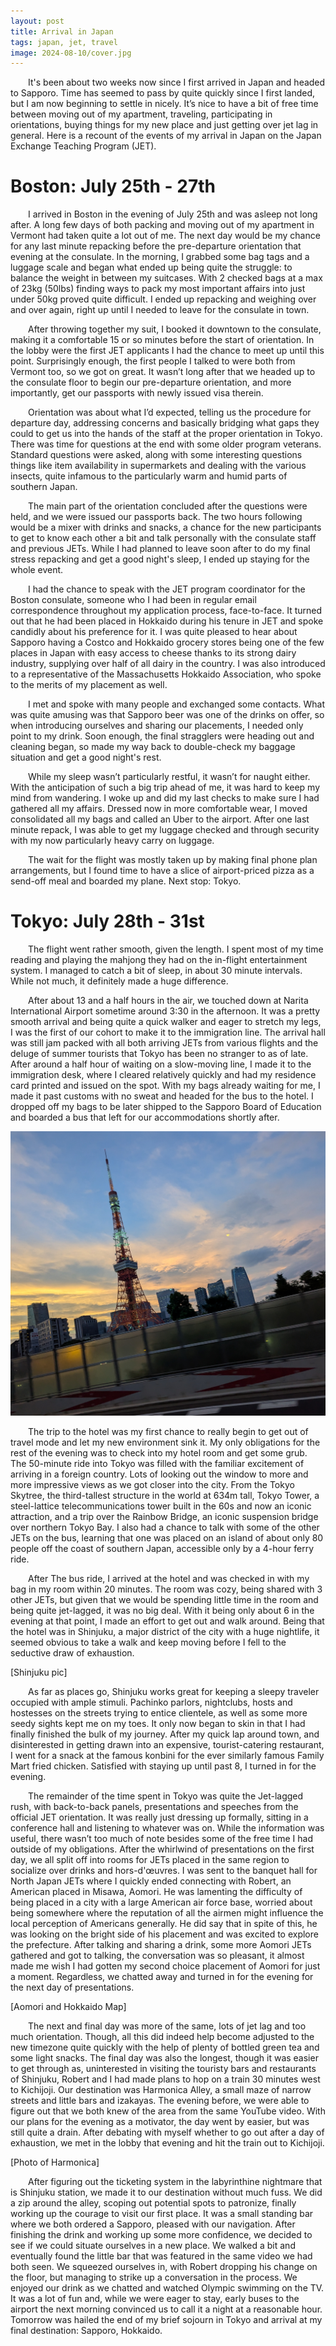 ```yaml
---
layout: post
title: Arrival in Japan
tags: japan, jet, travel
image: 2024-08-10/cover.jpg
---
```


&emsp;&emsp;It's been about two weeks now since I first arrived in Japan and headed to Sapporo. Time has seemed to pass by quite quickly since I first landed, but I am now beginning to settle in nicely. It’s nice to have a bit of free time between moving out of my apartment, traveling, participating in orientations, buying things for my new place and just getting over jet lag in general. Here is a recount of the events of my arrival in Japan on the Japan Exchange Teaching Program (JET).  

# Boston: July 25th - 27th
&emsp;&emsp;I arrived in Boston in the evening of July 25th and was asleep not long after. A long few days of both packing and moving out of my apartment in Vermont had taken quite a lot out of me. The next day would be my chance for any last minute repacking before the pre-departure orientation that evening at the consulate. In the morning, I grabbed some bag tags and a luggage scale and began what ended up being quite the struggle: to balance the weight in between my suitcases. With 2 checked bags at a max of 23kg (50lbs) finding ways to pack my most important affairs into just under 50kg proved quite difficult. I ended up repacking and weighing over and over again, right up until I needed to leave for the consulate in town.  

&emsp;&emsp;After throwing together my suit, I booked it downtown to the consulate, making it a comfortable 15 or so minutes before the start of orientation. In the lobby were the first JET applicants I had the chance to meet up until this point. Surprisingly enough, the first people I talked to were both from Vermont too, so we got on great. It wasn’t long after that we headed up to the consulate floor to begin our pre-departure orientation, and more importantly, get our passports with newly issued visa therein.  

&emsp;&emsp;Orientation was about what I’d expected, telling us the procedure for departure day, addressing concerns and basically bridging what gaps they could to get us into the hands of the staff at the proper orientation in Tokyo. There was time for questions at the end with some older program veterans. Standard questions were asked, along with some interesting questions things like item availability in supermarkets and dealing with the various insects, quite infamous to the particularly warm and humid parts of southern Japan.  

&emsp;&emsp;The main part of the orientation concluded after the questions were held, and we were issued our passports back. The two hours following would be a mixer with drinks and snacks, a chance for the new participants to get to know each other a bit and talk personally with the consulate staff and previous JETs. While I had planned to leave soon after to do my final stress repacking and get a good night's sleep, I ended up staying for the whole event.  

&emsp;&emsp;I had the chance to speak with the JET program coordinator for the Boston consulate, someone who I had been in regular email correspondence throughout my application process, face-to-face. It turned out that he had been placed in Hokkaido during his tenure in JET and spoke candidly about his preference for it. I was quite pleased to hear about Sapporo having a Costco and Hokkaido grocery stores being one of the few places in Japan with easy access to cheese thanks to its strong dairy industry, supplying over half of all dairy in the country. I was also introduced to a representative of the Massachusetts Hokkaido Association, who spoke to the merits of my placement as well.  

&emsp;&emsp;I met and spoke with many people and exchanged some contacts. What was quite amusing was that Sapporo beer was one of the drinks on offer, so when introducing ourselves and sharing our placements, I needed only point to my drink. Soon enough, the final stragglers were heading out and cleaning began, so made my way back to double-check my baggage situation and get a good night's rest.  

&emsp;&emsp;While my sleep wasn’t particularly restful, it wasn’t for naught either. With the anticipation of such a big trip ahead of me, it was hard to keep my mind from wandering. I woke up and did my last checks to make sure I had gathered all my affairs. Dressed now in more comfortable wear, I moved consolidated all my bags and called an Uber to the airport. After one last minute repack, I was able to get my luggage checked and through security with my now particularly heavy carry on luggage.  

&emsp;&emsp;The wait for the flight was mostly taken up by making final phone plan arrangements, but I found time to have a slice of airport-priced pizza as a send-off meal and boarded my plane. Next stop: Tokyo.  


# Tokyo: July 28th - 31st

&emsp;&emsp;The flight went rather smooth, given the length. I spent most of my time reading and playing the mahjong they had on the in-flight entertainment system. I managed to catch a bit of sleep, in about 30 minute intervals. While not much, it definitely made a huge difference. 

&emsp;&emsp;After about 13 and a half hours in the air, we touched down at Narita International Airport sometime around 3:30 in the afternoon. It was a pretty smooth arrival and being quite a quick walker and eager to stretch my legs, I was the first of our cohort to make it to the immigration line. The arrival hall was still jam packed with all both arriving JETs from various flights and the deluge of summer tourists that Tokyo has been no stranger to as of late. After around a half hour of waiting on a slow-moving line, I made it to the immigration desk, where I cleared relatively quickly and had my residence card printed and issued on the spot. With my bags already waiting for me, I made it past customs with no sweat and headed for the bus to the hotel. I dropped off my bags to be later shipped to the Sapporo Board of Education and boarded a bus that left for our accommodations shortly after.

![Tokyo Tower](/images/2024-08-10/tokyo_tower.jpg "Tokyo Tower, Shinjuku, Tokyo 🇯🇵")

&emsp;&emsp;The trip to the hotel was my first chance to really begin to get out of travel mode and let my new environment sink it. My only obligations for the rest of the evening was to check into my hotel room and get some grub. The 50-minute ride into Tokyo was filled with the familiar excitement of arriving in a foreign country. Lots of looking out the window to more and more impressive views as we got closer into the city. From the Tokyo Skytree, the third-tallest structure in the world at 634m tall, Tokyo Tower, a steel-lattice telecommunications tower built in the 60s and now an iconic attraction, and a trip over the Rainbow Bridge, an iconic suspension bridge over northern Tokyo Bay. I also had a chance to talk with some of the other JETs on the bus, learning that one was placed on an island of about only 80 people off the coast of southern Japan, accessible only by a 4-hour ferry ride.

&emsp;&emsp;After The bus ride, I arrived at the hotel and was checked in with my bag in my room within 20 minutes. The room was cozy, being shared with 3 other JETs, but given that we would be spending little time in the room and being quite jet-lagged, it was no big deal. With it being only about 6 in the evening at that point, I made an effort to get out and walk around. Being that the hotel was in Shinjuku, a major district of the city with a huge nightlife, it seemed obvious to take a walk and keep moving before I fell to the seductive draw of exhaustion.

[Shinjuku pic]

&emsp;&emsp;As far as places go, Shinjuku works great for keeping a sleepy traveler occupied with ample stimuli. Pachinko parlors, nightclubs, hosts and hostesses on the streets trying to entice clientele, as well as some more seedy sights kept me on my toes. It only now began to skin in that I had finally finished the bulk of my journey. After my quick lap around town, and disinterested in getting drawn into an expensive, tourist-catering restaurant, I went for a snack at the famous konbini for the ever similarly famous Family Mart fried chicken. Satisfied with staying up until past 8, I turned in for the evening.  

&emsp;&emsp;The remainder of the time spent in Tokyo was quite the Jet-lagged rush, with back-to-back panels, presentations and speeches from the official JET orientation. It was really just dressing up formally, sitting in a conference hall and listening to whatever was on. While the information was useful, there wasn’t too much of note besides some of the free time I had outside of my obligations. After the whirlwind of presentations on the first day, we all split off into rooms for JETs placed in the same region to socialize over drinks and hors-d'œuvres. I was sent to the banquet hall for North Japan JETs where I quickly ended connecting with Robert, an American placed in Misawa, Aomori. He was lamenting the difficulty of being placed in a city with a large American air force base, worried about being somewhere where the reputation of all the airmen might influence the local perception of Americans generally. He did say that in spite of this, he was looking on the bright side of his placement and was excited to explore the prefecture. After talking and sharing a drink, some more Aomori JETs gathered and got to talking, the conversation was so pleasant, it almost made me wish I had gotten my second choice placement of Aomori for just a moment. Regardless, we chatted away and turned in for the evening for the next day of presentations.  

[Aomori and Hokkaido Map]

&emsp;&emsp;The next and final day was more of the same, lots of jet lag and too much orientation. Though, all this did indeed help become adjusted to the new timezone quite quickly with the help of plenty of bottled green tea and some light snacks. The final day was also the longest, though it was easier to get through as, uninterested in visiting the touristy bars and restaurants of Shinjuku, Robert and I had made plans to hop on a train 30 minutes west to Kichijoji. Our destination was Harmonica Alley, a small maze of narrow streets and little bars and izakayas. The evening before, we were able to figure out that we both knew of the area from the same YouTube video. With our plans for the evening as a motivator, the day went by easier, but was still quite a drain. After debating with myself whether to go out after a day of exhaustion, we met in the lobby that evening and hit the train out to Kichijoji.  

[Photo of Harmonica]

&emsp;&emsp;After figuring out the ticketing system in the labyrinthine nightmare that is Shinjuku station, we made it to our destination without much fuss. We did a zip around the alley, scoping out potential spots to patronize, finally working up the courage to visit our first place. It was a small standing bar where we both ordered a Sapporo, pleased with our navigation. After finishing the drink and working up some more confidence, we decided to see if we could situate ourselves in a new place. We walked a bit and eventually found the little bar that was featured in the same video we had both seen. We squeezed ourselves in, with Robert dropping his change on the floor, but managing to strike up a conversation in the process. We enjoyed our drink as we chatted and watched Olympic swimming on the TV. It was a lot of fun and, while we were eager to stay, early buses to the airport the next morning convinced us to call it a night at a reasonable hour. Tomorrow was hailed the end of my brief sojourn in Tokyo and arrival at my final destination: Sapporo, Hokkaido.
